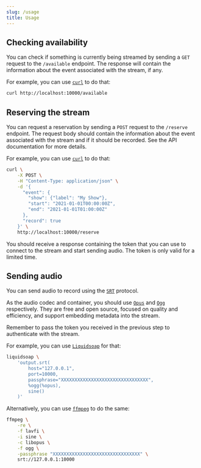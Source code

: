 ```yaml
---
slug: /usage
title: Usage
---
```


## Checking availability

You can check if something is currently being streamed
by sending a `GET` request to the `/available` endpoint.
The response will contain the information about the event
associated with the stream, if any.

For example, you can use [`curl`](https://curl.se) to do that:

```sh
curl http://localhost:10000/available
```

## Reserving the stream

You can request a reservation by sending a `POST` request to the `/reserve` endpoint.
The request body should contain the information
about the event associated with the stream
and if it should be recorded.
See the API documentation for more details.

For example, you can use [`curl`](https://curl.se) to do that:

```sh
curl \
    -X POST \
    -H "Content-Type: application/json" \
    -d '{
      "event": {
        "show": {"label": "My Show"},
        "start": "2021-01-01T00:00:00Z",
        "end": "2021-01-01T01:00:00Z"
      },
      "record": true
    }' \
    http://localhost:10000/reserve
```

You should receive a response containing the token
that you can use to connect to the stream and start sending audio.
The token is only valid for a limited time.

## Sending audio

You can send audio to record using the
[`SRT`](https://www.haivision.com/products/srt-secure-reliable-transport)
protocol.

As the audio codec and container,
you should use [`Opus`](https://opus-codec.org) and
[`Ogg`](https://www.xiph.org/ogg) respectively.
They are free and open source, focused on quality and efficiency,
and support embedding metadata into the stream.

Remember to pass the token you received in the previous step
to authenticate with the stream.

For example, you can use [`Liquidsoap`](https://www.liquidsoap.info) for that:

```sh
liquidsoap \
    'output.srt(
        host="127.0.0.1",
        port=10000,
        passphrase="XXXXXXXXXXXXXXXXXXXXXXXXXXXXXXXX",
        %ogg(%opus),
        sine()
    )'
```

Alternatively, you can use [`ffmpeg`](https://ffmpeg.org) to do the same:

```sh
ffmpeg \
    -re \
    -f lavfi \
    -i sine \
    -c libopus \
    -f ogg \
    -passphrase "XXXXXXXXXXXXXXXXXXXXXXXXXXXXXXXX" \
    srt://127.0.0.1:10000
```
